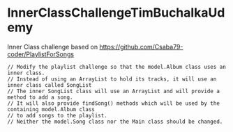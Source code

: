 # InnerClassChallengeTimBuchalkaUdemy
Inner Class challenge based on https://github.com/Csaba79-coder/PlaylistForSongs


    // Modify the playlist challenge so that the model.Album class uses an inner class.
    // Instead of using an ArrayList to hold its tracks, it will use an inner class called SongList
    // The inner SongList class will use an ArrayList and will provide a method to add a song.
    // It will also provide findSong() methods which will be used by the containing model.Album class
    // to add songs to the playlist.
    // Neither the model.Song class nor the Main class should be changed.
